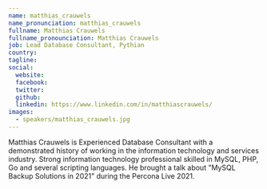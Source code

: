 ```yaml
---
name: matthias_crauwels
name_pronunciation: matthias_crauwels
fullname: Matthias Crauwels
fullname_pronounciation: Matthias Crauwels
job: Lead Database Consultant, Pythian
country: 
tagline: 
social:
  website: 
  facebook:
  twitter:
  github: 
  linkedin: https://www.linkedin.com/in/matthiascrauwels/
images:
  - speakers/matthias_crauwels.jpg
---
```


Matthias Crauwels is Experienced Database Consultant with a demonstrated history of working in the information technology and services industry. Strong information technology professional skilled in MySQL, PHP, Go and several scripting languages. He brought a talk about "MySQL Backup Solutions in 2021" during the Percona Live 2021.